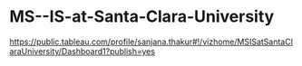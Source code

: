 # MS--IS-at-Santa-Clara-University
https://public.tableau.com/profile/sanjana.thakur#!/vizhome/MSISatSantaClaraUniversity/Dashboard1?publish=yes
